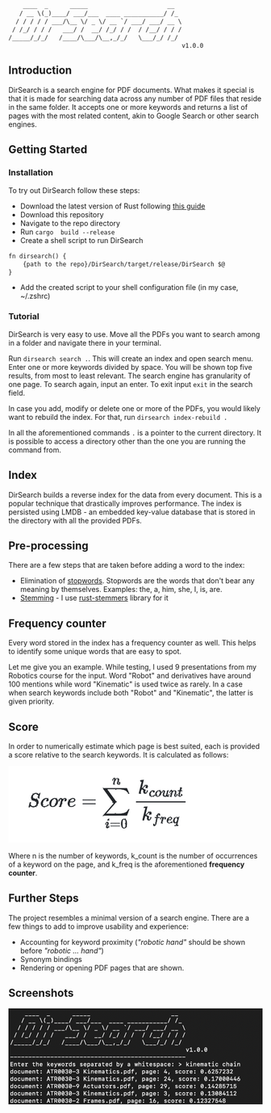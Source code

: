 ```text
    ____  _      _____                      __
   / __ \(_)____/ ___/___  ____ ___________/ /_
  / / / / / ___/\__ \/ _ \/ __ `/ ___/ ___/ __ \
 / /_/ / / /   ___/ /  __/ /_/ / /  / /__/ / / /
/_____/_/_/   /____/\___/\__,_/_/   \___/_/ /_/ 
                                                v1.0.0
```

## Introduction

DirSearch is a search engine for PDF documents.
What makes it special is that it is made for searching data across any number of PDF files that reside in the same folder.
It accepts one or more keywords and returns a list of pages with the most related content, akin to Google Search or other search engines.

## Getting Started

### Installation
To try out DirSearch follow these steps:
- Download the latest version of Rust following [this guide](https://www.rust-lang.org/tools/install)
- Download this repository
- Navigate to the repo directory
- Run ```cargo  build --release```
- Create a shell script to run DirSearch
```shell
fn dirsearch() {
    {path to the repo}/DirSearch/target/release/DirSearch $@
}
```
- Add the created script to your shell configuration file (in my case, ~/.zshrc)

### Tutorial
DirSearch is very easy to use. Move all the PDFs you want to search among in a folder and navigate there in your terminal.


Run ```dirsearch search .```.
This will create an index and open search menu. Enter one or more keywords divided by space. 
You will be shown top five results, from most to least relevant. The search engine has granularity of one page.
To search again, input an enter. To exit input ```exit``` in the search field. 

In case you add, modify or delete one or more of the PDFs, you would likely want to rebuild the index.
For that, run ```dirsearch index-rebuild .```

In all the aforementioned commands ```.``` is a pointer to the current directory. It is possible to access a directory other than the one you are running the command from. 

## Index

DirSearch builds a reverse index for the data from every document. This is a popular technique that drastically improves performance.
The index is persisted using LMDB - an embedded key-value database that is stored in the directory with all the provided PDFs. 

## Pre-processing

There are a few steps that are taken before adding a word to the index:
- Elimination of [stopwords](src/resources/stop-words.txt). Stopwords are the words that don't bear any meaning by themselves. Examples: the, a, him, she, I, is, are.
- [Stemming](https://en.wikipedia.org/wiki/Stemming) - I use [rust-stemmers](https://github.com/CurrySoftware/rust-stemmers) library for it

## Frequency counter
Every word stored in the index has a frequency counter as well. 
This helps to identify some unique words that are easy to spot. 

Let me give you an example. While testing, I used 9 presentations from my Robotics course for the input. 
Word "Robot" and derivatives have around 100 mentions while word "Kinematic" is used twice as rarely. 
In a case when search keywords include both "Robot" and "Kinematic", the latter is given priority.  

## Score
In order to numerically estimate which page is best suited, each is provided a score relative to the search keywords.
It is calculated as follows:

![Score Formula](src/ScoreFormula.png)

Where n is the number of keywords, k_count is the number of occurrences of a keyword on the page, 
and k_freq is the aforementioned **frequency counter**.

## Further Steps
The project resembles a minimal version of a search engine. 
There are a few things to add to improve usability and experience:
- Accounting for keyword proximity (*"robotic hand"* should be shown before *"robotic ... hand"*)
- Synonym bindings
- Rendering or opening PDF pages that are shown.

## Screenshots

![Screenshot](src/Screenshot.png)
